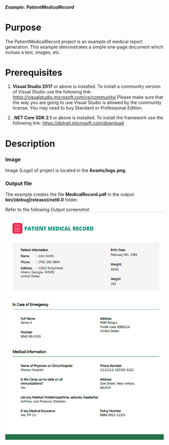 ##### Example: PatientMedicalRecord

# Purpose 
The PatientMedicalRecord project is an example of medical report generation. This example demonstrates a simple one-page document which inclues a text, images, etc. 

# Prerequisites 
1) **Visual Studio 2017** or above is installed.
   To install a community version of Visual Studio use the following link: https://visualstudio.microsoft.com/vs/community/
   Please make sure that the way you are going to use Visual Studio is allowed by the community license. You may need to buy Standard or Professional Edition.

2) **.NET Core SDK 2.1** or above is installed.
   To install the framework use the following link: https://dotnet.microsoft.com/download

# Description
### Image 
Image (Logo) of project is located in the **Assets/logo.png**.

### Output file
The example creates the file **MedicalRecord.pdf** in the output **bin/(debug|release)/net6.0** folder.

Refer to the following Output screenshot 
![Output image](PatientMedicalRecord/Result/OutputImage.png)
